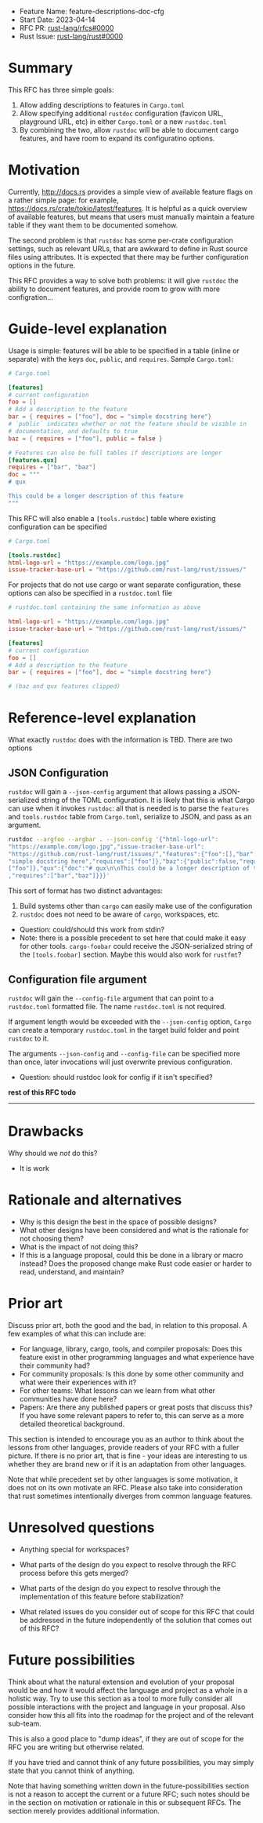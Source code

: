 - Feature Name: feature-descriptions-doc-cfg
- Start Date: 2023-04-14
- RFC PR: [rust-lang/rfcs#0000](https://github.com/rust-lang/rfcs/pull/3416)
- Rust Issue: [rust-lang/rust#0000](https://github.com/rust-lang/rust/issues/0000)

# Summary
[summary]: #summary

This RFC has three simple goals:

1. Allow adding descriptions to features in `Cargo.toml`
2. Allow specifying additional `rustdoc` configuration (favicon URL, playground
   URL, etc) in either `Cargo.toml` or a new `rustdoc.toml`
3. By combining the two, allow `rustdoc` will be able to document cargo
   features, and have room to expand its configuratino options.

# Motivation
[motivation]: #motivation

Currently, <http://docs.rs> provides a simple view of available feature flags on
a rather simple page: for example,
<https://docs.rs/crate/tokio/latest/features>. It is helpful as a quick overview
of available features, but means that users must manually maintain a feature
table if they want them to be documented somehow.

The second problem is that `rustdoc` has some per-crate configuration settings,
such as relevant URLs, that are awkward to define in Rust source files using
attributes. It is expected that there may be further configuration options in
the future.

This RFC provides a way to solve both problems: it will give `rustdoc` the
ability to document features, and provide room to grow with more configration...

# Guide-level explanation
[guide-level-explanation]: #guide-level-explanation

Usage is simple: features will be able to be specified in a table (inline or
separate) with the keys `doc`, `public`, and `requires`. Sample `Cargo.toml`:

```toml
# Cargo.toml

[features]
# current configuration
foo = []
# Add a description to the feature
bar = { requires = ["foo"], doc = "simple docstring here"}
# `public` indicates whether or not the feature should be visible in
# documentation, and defaults to true
baz = { requires = ["foo"], public = false }

# Features can also be full tables if descriptions are longer
[features.qux]
requires = ["bar", "baz"]
doc = """
# qux

This could be a longer description of this feature
"""
```

This RFC will also enable a `[tools.rustdoc]` table where existing configuration
can be specified

```toml
# Cargo.toml

[tools.rustdoc]
html-logo-url = "https://example.com/logo.jpg"
issue-tracker-base-url = "https://github.com/rust-lang/rust/issues/"
```

For projects that do not use cargo or want separate configuration, these options
can also be specified in a `rustdoc.toml` file

```toml
# rustdoc.toml containing the same information as above

html-logo-url = "https://example.com/logo.jpg"
issue-tracker-base-url = "https://github.com/rust-lang/rust/issues/"

[features]
# current configuration
foo = []
# Add a description to the feature
bar = { requires = ["foo"], doc = "simple docstring here"}

# (baz and qux features clipped)
```

# Reference-level explanation
[reference-level-explanation]: #reference-level-explanation

What exactly `rustdoc` does with the information is TBD. There are two options 

## JSON Configuration

`rustdoc` will gain a `--json-config` argument that allows passing a
JSON-serialized string of the TOML configuration. It is likely that this is what
Cargo can use when it invokes `rustdoc`: all that is needed is to parse the
`features` and `tools.rustdoc` table from `Cargo.toml`, serialize to JSON, and
pass as an argument.

```sh
rustdoc --argfoo --argbar . --json-config '{"html-logo-url":
"https://example.com/logo.jpg","issue-tracker-base-url":
"https://github.com/rust-lang/rust/issues/","features":{"foo":[],"bar":{"doc":
"simple docstring here","requires":["foo"]},"baz":{"public":false,"requires":
["foo"]},"qux":{"doc":"# qux\n\nThis could be a longer description of this feature\n"
,"requires":["bar","baz"]}}}'
```

This sort of format has two distinct advantages:

1. Build systems other than `cargo` can easily make use of the configuration
2. `rustdoc` does not need to be aware of `cargo`, workspaces, etc.

- Question: could/should this work from stdin?
- Note: there is a possible precedent to set here that could make it easy for
  other tools. `cargo-foobar` could receive the JSON-serialized string of the
  `[tools.foobar]` section. Maybe this would also work for `rustfmt`?

## Configuration file argument

`rustdoc` will gain the `--config-file` argument that can point to a
`rustdoc.toml` formatted file. The name `rustdoc.toml` is not required.

If argument length would be exceeded with the `--json-config` option, `Cargo`
can create a temporary `rustdoc.toml` in the target build folder and point
`rustdoc` to it.

The arguments `--json-config` and `--config-file` can be specified more than
once, later invocations will just overwrite previous configuration.

- Question: should rustdoc look for config if it isn't specified?


**rest of this RFC todo**

---

# Drawbacks
[drawbacks]: #drawbacks

Why should we *not* do this?

- It is work

# Rationale and alternatives
[rationale-and-alternatives]: #rationale-and-alternatives

- Why is this design the best in the space of possible designs?
- What other designs have been considered and what is the rationale for not choosing them?
- What is the impact of not doing this?
- If this is a language proposal, could this be done in a library or macro instead? Does the proposed change make Rust code easier or harder to read, understand, and maintain?

# Prior art
[prior-art]: #prior-art

Discuss prior art, both the good and the bad, in relation to this proposal.
A few examples of what this can include are:

- For language, library, cargo, tools, and compiler proposals: Does this feature exist in other programming languages and what experience have their community had?
- For community proposals: Is this done by some other community and what were their experiences with it?
- For other teams: What lessons can we learn from what other communities have done here?
- Papers: Are there any published papers or great posts that discuss this? If you have some relevant papers to refer to, this can serve as a more detailed theoretical background.

This section is intended to encourage you as an author to think about the lessons from other languages, provide readers of your RFC with a fuller picture.
If there is no prior art, that is fine - your ideas are interesting to us whether they are brand new or if it is an adaptation from other languages.

Note that while precedent set by other languages is some motivation, it does not on its own motivate an RFC.
Please also take into consideration that rust sometimes intentionally diverges from common language features.

# Unresolved questions
[unresolved-questions]: #unresolved-questions

- Anything special for workspaces?

- What parts of the design do you expect to resolve through the RFC process before this gets merged?
- What parts of the design do you expect to resolve through the implementation of this feature before stabilization?
- What related issues do you consider out of scope for this RFC that could be addressed in the future independently of the solution that comes out of this RFC?

# Future possibilities
[future-possibilities]: #future-possibilities

Think about what the natural extension and evolution of your proposal would
be and how it would affect the language and project as a whole in a holistic
way. Try to use this section as a tool to more fully consider all possible
interactions with the project and language in your proposal.
Also consider how this all fits into the roadmap for the project
and of the relevant sub-team.

This is also a good place to "dump ideas", if they are out of scope for the
RFC you are writing but otherwise related.

If you have tried and cannot think of any future possibilities,
you may simply state that you cannot think of anything.

Note that having something written down in the future-possibilities section
is not a reason to accept the current or a future RFC; such notes should be
in the section on motivation or rationale in this or subsequent RFCs.
The section merely provides additional information.
